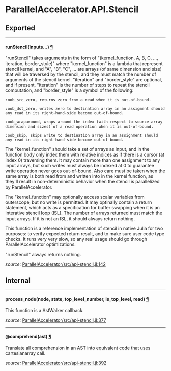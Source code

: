 # ParallelAccelerator.API.Stencil

## Exported

---

<a id="method__runstencil.1" class="lexicon_definition"></a>
#### runStencil(inputs...) [¶](#method__runstencil.1)
"runStencil" takes arguments in the form of "(kernel_function, A, B, C, ...,
iteration, border_style)" where "kernel_function" is a lambda that represent
stencil kernel, and "A", "B", "C", ... are arrays (of same dimension and size)
that will be traversed by the stencil, and they must match the number of
arguments of the stencil kernel. "iteration" and "border_style" are optional,
and if present, "iteration" is the number of steps to repeat the stencil
computation, and "border_style" is a symbol of the following:

    :oob_src_zero, returns zero from a read when it is out-of-bound. 

    :oob_dst_zero, writes zero to destination array in an assigment should any read in its right-hand-side become out-of-bound.

    :oob_wraparound, wraps around the index (with respect to source array dimension and sizes) of a read operation when it is out-of-bound.

    :oob_skip, skips write to destination array in an assignment should any read in its right-hand-side become out-of-bound.

The "kernel_function" should take a set of arrays as input, and in the function
body only index them with relative indices as if there is a cursor (at index 0)
traversing them. It may contain more than one assignment to any input arrays,
but such writes must always be indexed at 0 to guarantee write operation never
goes out-of-bound. Also care must be taken when the same array is both read
from and written into in the kernel function, as they'll result in
non-deterministic behavior when the stencil is parallelized by ParallelAccelerator. 

The "kernel_function" may optionally access scalar variables from outerscope,
but no write is permitted.  It may optinally contain a return statement, which
acts as a specification for buffer swapping when it is an interative stencil
loop (ISL). The number of arrays returned must match the input arrays.  If it
is not an ISL, it should always return nothing.

This function is a reference implementation of stencil in native Julia for two
purposes: to verify expected return result, and to make sure user code type
checks. It runs very very slow, so any real usage should go through ParallelAccelerator
optimizations.

"runStencil" always returns nothing.


*source:*
[ParallelAccelerator/src/api-stencil.jl:142](file:///home/etotoni/.julia/v0.4/ParallelAccelerator/src/api-stencil.jl)

## Internal

---

<a id="method__process_node.1" class="lexicon_definition"></a>
#### process_node(node,  state,  top_level_number,  is_top_level,  read) [¶](#method__process_node.1)
This function is a AstWalker callback.


*source:*
[ParallelAccelerator/src/api-stencil.jl:377](file:///home/etotoni/.julia/v0.4/ParallelAccelerator/src/api-stencil.jl)

---

<a id="macro___comprehend.1" class="lexicon_definition"></a>
#### @comprehend(ast) [¶](#macro___comprehend.1)
Translate all comprehension in an AST into equivalent code that uses cartesianarray call.


*source:*
[ParallelAccelerator/src/api-stencil.jl:392](file:///home/etotoni/.julia/v0.4/ParallelAccelerator/src/api-stencil.jl)

